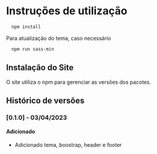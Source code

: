 # Instruções de utilização

```bash
  npm install
```

Para atualização do tema, caso necessário

```bash
  npm run sass-min
```

## Instalação do Site

O site utiliza o npm para gerenciar as versões dos pacotes.

## Histórico de versões

### [0.1.0] - 03/04/2023

#### Adicionado

- Adicionado tema, boostrap, header e footer
